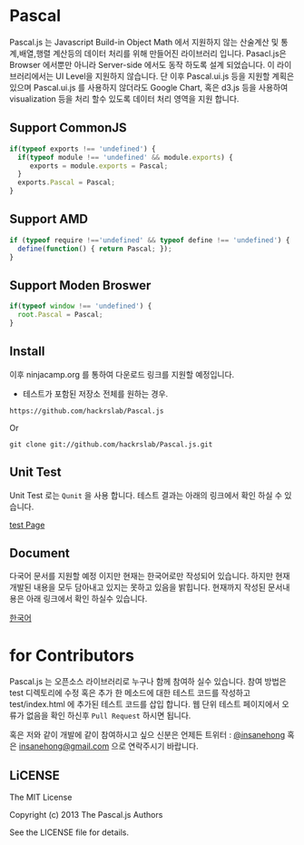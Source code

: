# Pascal
Pascal.js 는 Javascript Build-in Object Math 에서 지원하지 않는 산술계산 및 통계,배열,행렬 계산등의 데이터 처리를 위해 만들어진 라이브러리 입니다.
Pasacl.js은 Browser 에서뿐만 아니라 Server-side 에서도 동작 하도록 설계 되었습니다.
이 라이브러리에서는 UI Level을 지원하지 않습니다. 단 이후 Pascal.ui.js 등을 지원할 계획은 있으며 Pascal.ui.js 를 사용하지 않더라도 
Google Chart, 혹은 d3.js 등을 사용하여 visualization 등을 처리 할수 있도록 데이터 처리 영역을 지원 합니다. 

## Support CommonJS 

```javascript
if(typeof exports !== 'undefined') {
  if(typeof module !== 'undefined' && module.exports) {
     exports = module.exports = Pascal;  
  }
  exports.Pascal = Pascal;
} 
```

## Support AMD

```javascript
if (typeof require !=='undefined' && typeof define !== 'undefined') {
  define(function() { return Pascal; });
} 
```

## Support Moden Broswer 

```javascript
if(typeof window !== 'undefined') {
  root.Pascal = Pascal; 
}
```

## Install

이후 ninjacamp.org 를 통하여 다운로드 링크를 지원할 예정입니다. 

* 테스트가 포함된 저장소 전체를 원하는 경우.

```
https://github.com/hackrslab/Pascal.js
```

Or

```
git clone git://github.com/hackrslab/Pascal.js.git
```

## Unit Test
Unit Test 로는 `Qunit` 을 사용 합니다. 테스트 결과는 아래의 링크에서 확인 하실 수 있습니다.  

[test Page](http://insanehong.kr/Pascal.js/test/index.html)

## Document
다국어 문서를 지원할 예정 이지만 현재는 한국어로만 작성되어 있습니다. 하지만 현재 개발된 내용을 모두 담아내고 있지는 못하고 있음을 밝힙니다.
현재까지 작성된 문서내용은 아래 링크에서 확인 하실수 있습니다.

[한국어](https://github.com/insanehong/Pascal.js/tree/master/doc/ko)

# for Contributors
Pascal.js 는 오픈소스 라이브러리로 누구나 함께 참여하 실수 있습니다. 
참여 방법은 test 디렉토리에 수정 혹은 추가 한 메소드에 대한 테스트 코드를 작성하고 test/index.html 에 추가된 테스트 코드를 삽입 합니다. 
웹 단위 테스트 페이지에서 오류가 없음을 확인 하신후 `Pull Request` 하시면 됩니다. 


혹은 저와 같이 개발에 같이 참여하시고 싶으 신분은 언제든 트위터  : [@insanehong](https://twitter.com/insanehong) 혹은 [insanehong@gmail.com](mailto:insanehong@gmail.com) 으로 연락주시기 바랍니다.

## LiCENSE
The MIT License

Copyright (c) 2013 The Pascal.js Authors 

See the LICENSE file for details.
